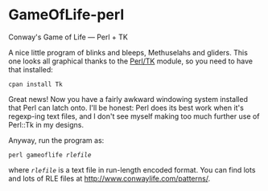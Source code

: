 GameOfLife-perl
===============

Conway's Game of Life — Perl + TK

A nice little program of blinks and bleeps, Methuselahs and gliders. This one looks all graphical thanks to the [Perl/TK](http://search.cpan.org/~srezic/Tk-804.031/Tk.pod) module, so you need to have that installed:

    cpan install Tk

Great news! Now you have a fairly awkward windowing system installed that Perl can latch onto. I'll be honest: Perl does its best work when it's regexp-ing text files, and I don't see myself making too much further use of Perl::Tk in my designs.

Anyway, run the program as:

<code>perl gameoflife <i>rlefile</i></code>

where _`rlefile`_ is a text file in run-length encoded format. You can find lots and lots of RLE files at http://www.conwaylife.com/patterns/.
